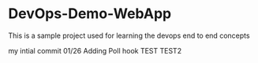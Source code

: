 # DevOps-Demo-WebApp
This is a sample project used for learning the devops end to end concepts

my intial commit 01/26
Adding Poll hook
TEST
TEST2
